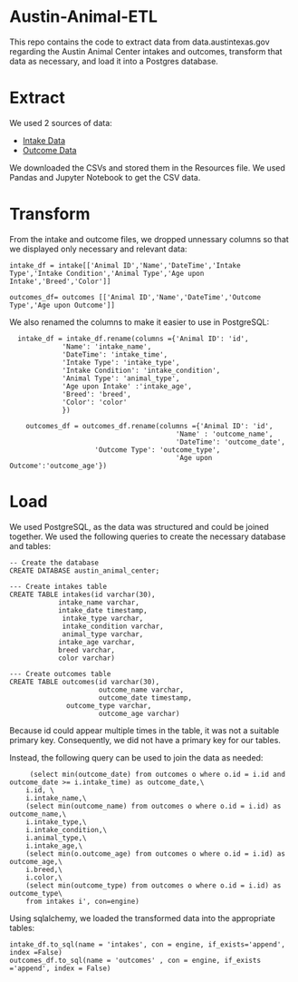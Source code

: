 # Austin-Animal-ETL
This repo contains the code to extract data from data.austintexas.gov regarding the Austin Animal Center intakes and outcomes, transform that data as necessary, and load it into a Postgres database. 

# Extract 
We used 2 sources of data:
<ul>
  <li><a href="https://data.austintexas.gov/Health-and-Community-Services/Austin-Animal-Center-Intakes/wter-evkm">Intake Data</a></li>
  <li><a href="https://data.austintexas.gov/Health-and-Community-Services/Austin-Animal-Center-Outcomes/9t4d-g238">Outcome Data</a></li>
</ul>

We downloaded the CSVs and stored them in the Resources file. We used Pandas and Jupyter Notebook to get the CSV data. 

# Transform
From the intake and outcome files, we dropped unnessary columns so that we displayed only necessary and relevant data:

```
intake_df = intake[['Animal ID','Name','DateTime','Intake Type','Intake Condition','Animal Type','Age upon Intake','Breed','Color']]
```
  
```
outcomes_df= outcomes [['Animal ID','Name','DateTime','Outcome Type','Age upon Outcome']]
```
  
We also renamed the columns to make it easier to use in PostgreSQL:

```
  intake_df = intake_df.rename(columns ={'Animal ID': 'id',
             'Name': 'intake_name',
             'DateTime': 'intake_time',
             'Intake Type': 'intake_type',
             'Intake Condition': 'intake_condition',
             'Animal Type': 'animal_type',
             'Age upon Intake' :'intake_age',
             'Breed': 'breed',
             'Color': 'color'
             })
  ```
  
```
    outcomes_df = outcomes_df.rename(columns ={'Animal ID': 'id',
                                         'Name' : 'outcome_name',
                                         'DateTime': 'outcome_date',
					 'Outcome Type': 'outcome_type',
                                         'Age upon Outcome':'outcome_age'})
 ```
 
 # Load
 We used PostgreSQL, as the data was structured and could be joined together. We used the following queries to create the necessary database and tables:
 
 ```
 -- Create the database
 CREATE DATABASE austin_animal_center;
 
 --- Create intakes table
 CREATE TABLE intakes(id varchar(30),
             intake_name varchar,
             intake_date timestamp,
              intake_type varchar,
              intake_condition varchar,
              animal_type varchar,
             intake_age varchar,
             breed varchar,
             color varchar)
	     
--- Create outcomes table			 
CREATE TABLE outcomes(id varchar(30),
                       outcome_name varchar,
                       outcome_date timestamp,
		       outcome_type varchar,
                       outcome_age varchar)
 
 ```
Because id could appear multiple times in the table, it was not a suitable primary key. Consequently, we did not have a primary key for our tables.

Instead, the following query can be used to join the data as needed:

```pd.read_sql_query('select distinct i.intake_time,\
     (select min(outcome_date) from outcomes o where o.id = i.id and outcome_date >= i.intake_time) as outcome_date,\
    i.id, \
    i.intake_name,\
    (select min(outcome_name) from outcomes o where o.id = i.id) as outcome_name,\
    i.intake_type,\
    i.intake_condition,\
    i.animal_type,\
    i.intake_age,\
    (select min(o.outcome_age) from outcomes o where o.id = i.id) as outcome_age,\
    i.breed,\
    i.color,\
    (select min(outcome_type) from outcomes o where o.id = i.id) as outcome_type\
    from intakes i', con=engine)
   ```
 
Using sqlalchemy, we loaded the transformed data into the appropriate tables:
```
intake_df.to_sql(name = 'intakes', con = engine, if_exists='append', index =False)
outcomes_df.to_sql(name = 'outcomes' , con = engine, if_exists ='append', index = False)
```
